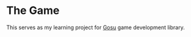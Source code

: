 # The Game
This serves as my learning project for [Gosu](http://www.libgosu.org) game development library.
